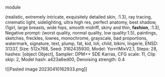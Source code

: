 module

(realistic, extremely intricate, exquisitely detailed skin, :1.3), ray tracing, cinematic light, sidelighting, ultra high res, perfect anatomy, best shadow, (1girl, large breasts, wide hips, smooth midriff, skiny and thin, __fashion__, :1.3),
Negative prompt: (worst quality, normal quality, low quality:1.5), paintings, sketches, freckles, lowres, monochrome, grayscale, bad proportions, watermark, signature, text, plump, fat, kid, loli, child, bikini, lingerie,
ENSD: 31337, Size: 512x768, Seed: 3162435930, Model: YorrrlMixV2.1, Steps: 28, hashes: [object Object], Sampler: DPM++ SDE Karras, CFG scale: 11, Clip skip: 2, Model hash: a423a6ed00, Denoising strength: 0.4

![[Pasted image 20230410162933.png]]